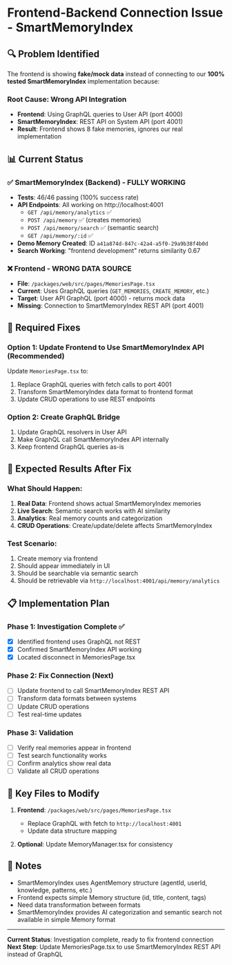 # Frontend-Backend Connection Issue - SmartMemoryIndex

## 🔍 **Problem Identified**

The frontend is showing **fake/mock data** instead of connecting to our **100% tested SmartMemoryIndex** implementation because:

### **Root Cause: Wrong API Integration**
- **Frontend**: Using GraphQL queries to User API (port 4000)
- **SmartMemoryIndex**: REST API on System API (port 4001)
- **Result**: Frontend shows 8 fake memories, ignores our real implementation

## 📊 **Current Status**

### ✅ **SmartMemoryIndex (Backend) - FULLY WORKING**
- **Tests**: 46/46 passing (100% success rate)
- **API Endpoints**: All working on http://localhost:4001
  - `GET /api/memory/analytics` ✅
  - `POST /api/memory` ✅ (creates memories)
  - `POST /api/memory/search` ✅ (semantic search)
  - `GET /api/memory/:id` ✅
- **Demo Memory Created**: ID `a41a874d-847c-42a4-a5f0-29a9b38f4b0d`
- **Search Working**: "frontend development" returns similarity 0.67

### ❌ **Frontend - WRONG DATA SOURCE**
- **File**: `/packages/web/src/pages/MemoriesPage.tsx`
- **Current**: Uses GraphQL queries (`GET_MEMORIES`, `CREATE_MEMORY`, etc.)
- **Target**: User API GraphQL (port 4000) - returns mock data
- **Missing**: Connection to SmartMemoryIndex REST API (port 4001)

## 🔧 **Required Fixes**

### **Option 1: Update Frontend to Use SmartMemoryIndex API (Recommended)**
Update `MemoriesPage.tsx` to:
1. Replace GraphQL queries with fetch calls to port 4001
2. Transform SmartMemoryIndex data format to frontend format
3. Update CRUD operations to use REST endpoints

### **Option 2: Create GraphQL Bridge**
1. Update GraphQL resolvers in User API
2. Make GraphQL call SmartMemoryIndex API internally
3. Keep frontend GraphQL queries as-is

## 🎯 **Expected Results After Fix**

### **What Should Happen:**
1. **Real Data**: Frontend shows actual SmartMemoryIndex memories
2. **Live Search**: Semantic search works with AI similarity
3. **Analytics**: Real memory counts and categorization
4. **CRUD Operations**: Create/update/delete affects SmartMemoryIndex

### **Test Scenario:**
1. Create memory via frontend
2. Should appear immediately in UI
3. Should be searchable via semantic search
4. Should be retrievable via `http://localhost:4001/api/memory/analytics`

## 📋 **Implementation Plan**

### **Phase 1: Investigation Complete ✅**
- [x] Identified frontend uses GraphQL not REST
- [x] Confirmed SmartMemoryIndex API working
- [x] Located disconnect in MemoriesPage.tsx

### **Phase 2: Fix Connection (Next)**
- [ ] Update frontend to call SmartMemoryIndex REST API
- [ ] Transform data formats between systems
- [ ] Update CRUD operations
- [ ] Test real-time updates

### **Phase 3: Validation**
- [ ] Verify real memories appear in frontend
- [ ] Test search functionality works
- [ ] Confirm analytics show real data
- [ ] Validate all CRUD operations

## 🔗 **Key Files to Modify**

1. **Frontend**: `/packages/web/src/pages/MemoriesPage.tsx`
   - Replace GraphQL with fetch to `http://localhost:4001`
   - Update data structure mapping

2. **Optional**: Update MemoryManager.tsx for consistency

## 📝 **Notes**

- SmartMemoryIndex uses AgentMemory structure (agentId, userId, knowledge, patterns, etc.)
- Frontend expects simple Memory structure (id, title, content, tags)
- Need data transformation between formats
- SmartMemoryIndex provides AI categorization and semantic search not available in simple Memory format

---

**Current Status**: Investigation complete, ready to fix frontend connection
**Next Step**: Update MemoriesPage.tsx to use SmartMemoryIndex REST API instead of GraphQL
